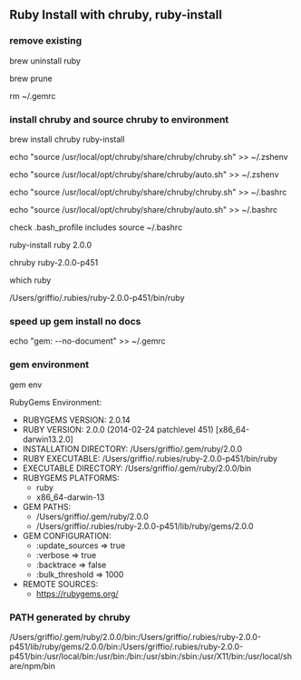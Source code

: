 ## Ruby Install with chruby, ruby-install

### remove existing
brew uninstall ruby

brew prune

rm ~/.gemrc

### install chruby and source chruby to environment 
brew install chruby ruby-install

echo "source /usr/local/opt/chruby/share/chruby/chruby.sh" >> ~/.zshenv

echo "source /usr/local/opt/chruby/share/chruby/auto.sh" >> ~/.zshenv

echo "source /usr/local/opt/chruby/share/chruby/chruby.sh" >> ~/.bashrc

echo "source /usr/local/opt/chruby/share/chruby/auto.sh" >> ~/.bashrc

check .bash_profile includes source ~/.bashrc

ruby-install ruby 2.0.0

chruby ruby-2.0.0-p451

which ruby

/Users/griffio/.rubies/ruby-2.0.0-p451/bin/ruby

### speed up gem install no docs
echo "gem: --no-document" >> ~/.gemrc

### gem environment
gem env

RubyGems Environment:
  - RUBYGEMS VERSION: 2.0.14
  - RUBY VERSION: 2.0.0 (2014-02-24 patchlevel 451) [x86_64-darwin13.2.0]
  - INSTALLATION DIRECTORY: /Users/griffio/.gem/ruby/2.0.0
  - RUBY EXECUTABLE: /Users/griffio/.rubies/ruby-2.0.0-p451/bin/ruby
  - EXECUTABLE DIRECTORY: /Users/griffio/.gem/ruby/2.0.0/bin
  - RUBYGEMS PLATFORMS:
    - ruby
    - x86_64-darwin-13
  - GEM PATHS:
     - /Users/griffio/.gem/ruby/2.0.0
     - /Users/griffio/.rubies/ruby-2.0.0-p451/lib/ruby/gems/2.0.0
  - GEM CONFIGURATION:
     - :update_sources => true
     - :verbose => true
     - :backtrace => false
     - :bulk_threshold => 1000
  - REMOTE SOURCES:
     - https://rubygems.org/

### PATH generated by chruby
/Users/griffio/.gem/ruby/2.0.0/bin:/Users/griffio/.rubies/ruby-2.0.0-p451/lib/ruby/gems/2.0.0/bin:/Users/griffio/.rubies/ruby-2.0.0-p451/bin:/usr/local/bin:/usr/bin:/bin:/usr/sbin:/sbin:/usr/X11/bin:/usr/local/share/npm/bin
